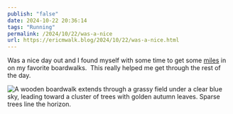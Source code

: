 ```yaml
---
publish: "false"
date: 2024-10-22 20:36:14
tags: "Running"
permalink: /2024/10/22/was-a-nice
url: https://ericmwalk.blog/2024/10/22/was-a-nice.html
---
```


Was a nice day out and I found myself with some time to get some [miles](https://strava.com/activities/12719427138) in on my favorite boardwalks.  This really helped me get through the rest of the day.

![A wooden boardwalk extends through a grassy field under a clear blue sky, leading toward a cluster of trees with golden autumn leaves. Sparse trees line the horizon.](https://ericmwalk.blog/uploads/2024/img-0554.jpeg)